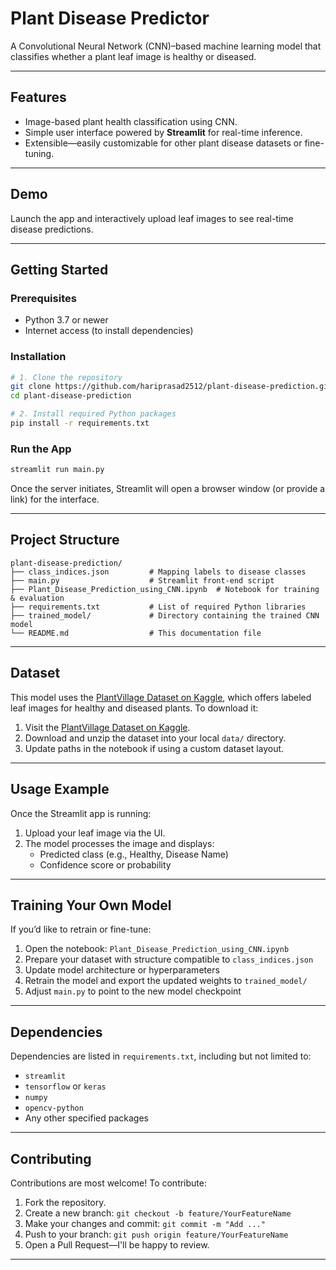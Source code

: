 # Plant Disease Predictor

A Convolutional Neural Network (CNN)–based machine learning model that classifies whether a plant leaf image is healthy or diseased.

---

##  Features
- Image-based plant health classification using CNN.
- Simple user interface powered by **Streamlit** for real-time inference.
- Extensible—easily customizable for other plant disease datasets or fine-tuning.

---

##  Demo

Launch the app and interactively upload leaf images to see real-time disease predictions.

---

##  Getting Started

### Prerequisites
- Python 3.7 or newer
- Internet access (to install dependencies)

### Installation

```bash
# 1. Clone the repository
git clone https://github.com/hariprasad2512/plant-disease-prediction.git
cd plant-disease-prediction

# 2. Install required Python packages
pip install -r requirements.txt
```

### Run the App

```bash
streamlit run main.py
```

Once the server initiates, Streamlit will open a browser window (or provide a link) for the interface.

---

##  Project Structure

```
plant-disease-prediction/
├── class_indices.json         # Mapping labels to disease classes
├── main.py                    # Streamlit front-end script
├── Plant_Disease_Prediction_using_CNN.ipynb  # Notebook for training & evaluation
├── requirements.txt           # List of required Python libraries
├── trained_model/             # Directory containing the trained CNN model
└── README.md                  # This documentation file
```

---

##  Dataset

This model uses the [PlantVillage Dataset on Kaggle], which offers labeled leaf images for healthy and diseased plants. To download it:

1. Visit the [PlantVillage Dataset on Kaggle](https://www.kaggle.com/datasets/abdallahalidev/plantvillage-dataset/data).
2. Download and unzip the dataset into your local `data/` directory.
3. Update paths in the notebook if using a custom dataset layout.

---

##  Usage Example

Once the Streamlit app is running:
1. Upload your leaf image via the UI.
2. The model processes the image and displays:
   - Predicted class (e.g., Healthy, Disease Name)
   - Confidence score or probability

---

##  Training Your Own Model

If you’d like to retrain or fine-tune:

1. Open the notebook: `Plant_Disease_Prediction_using_CNN.ipynb`
2. Prepare your dataset with structure compatible to `class_indices.json`
3. Update model architecture or hyperparameters
4. Retrain the model and export the updated weights to `trained_model/`
5. Adjust `main.py` to point to the new model checkpoint

---

##  Dependencies

Dependencies are listed in `requirements.txt`, including but not limited to:

- `streamlit`
- `tensorflow` or `keras`
- `numpy`
- `opencv-python`
- Any other specified packages

---

##  Contributing

Contributions are most welcome! To contribute:

1. Fork the repository.
2. Create a new branch: `git checkout -b feature/YourFeatureName`
3. Make your changes and commit: `git commit -m "Add ..."`
4. Push to your branch: `git push origin feature/YourFeatureName`
5. Open a Pull Request—I'll be happy to review.


---

[PlantVillage Dataset on Kaggle]: https://www.kaggle.com/datasets/abdallahalidev/plantvillage-dataset/data
